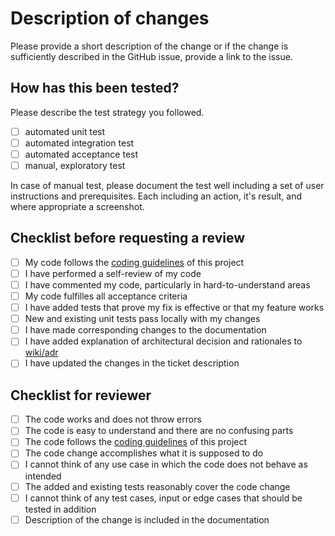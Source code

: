 # Description of changes

Please provide a short description of the change or if the change is sufficiently described in the GitHub issue, provide a link to the issue.

## How has this been tested?

Please describe the test strategy you followed.

- [ ] automated unit test
- [ ] automated integration test
- [ ] automated acceptance test
- [ ] manual, exploratory test

In case of manual test, please document the test well including a set of user instructions and prerequisites. Each including an action, it's result, and where appropriate a screenshot.

## Checklist before requesting a review

- [ ] My code follows the [coding guidelines](https://github.com/MEITREX/wiki/blob/main/dev-manuals/backend/coding-guidelines.md) of this project
- [ ] I have performed a self-review of my code
- [ ] I have commented my code, particularly in hard-to-understand areas
- [ ] My code fulfilles all acceptance criteria
- [ ] I have added tests that prove my fix is effective or that my feature works
- [ ] New and existing unit tests pass locally with my changes
- [ ] I have made corresponding changes to the documentation
- [ ] I have added explanation of architectural decision and rationales to [wiki/adr](https://github.com/MEITREX/wiki/tree/main/adr)
- [ ] I have updated the changes in the ticket description

## Checklist for reviewer

- [ ] The code works and does not throw errors
- [ ] The code is easy to understand and there are no confusing parts
- [ ] The code follows the [coding guidelines](https://github.com/MEITREX/wiki/blob/main/dev-manuals/backend/coding-guidelines.md) of this project
- [ ] The code change accomplishes what it is supposed to do
- [ ] I cannot think of any use case in which the code does not behave as intended
- [ ] The added and existing tests reasonably cover the code change
- [ ] I cannot think of any test cases, input or edge cases that should be tested in addition
- [ ] Description of the change is included in the documentation
